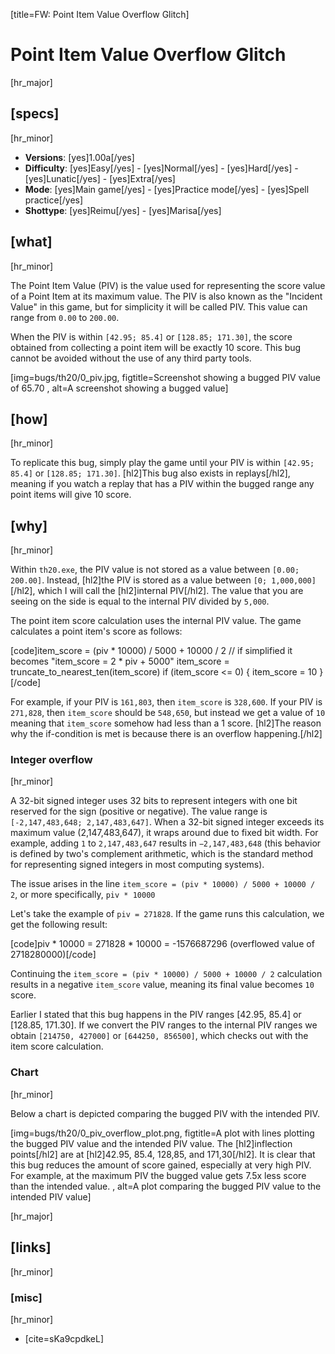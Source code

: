 [title=FW: Point Item Value Overflow Glitch]
# Point Item Value Overflow Glitch
[hr_major]

## [specs]  
[hr_minor]

* **Versions**: [yes]1.00a[/yes]
* **Difficulty**: [yes]Easy[/yes] - [yes]Normal[/yes] - [yes]Hard[/yes] - [yes]Lunatic[/yes] - [yes]Extra[/yes]
* **Mode**: [yes]Main game[/yes] - [yes]Practice mode[/yes] - [yes]Spell practice[/yes]  
* **Shottype**: [yes]Reimu[/yes] - [yes]Marisa[/yes]

## [what]
[hr_minor]


The Point Item Value (PIV) is the value used for representing the score value of a Point Item at its maximum value. The PIV is also known as the "Incident Value" in this game, but for simplicity it will be called PIV. This value can range from ``0.00`` to ``200.00``.

When the PIV is within ``[42.95; 85.4]`` or ``[128.85; 171.30]``, the score obtained from collecting a point item will be exactly 10 score. This bug cannot be avoided without the use of any third party tools.

[img=bugs/th20/0_piv.jpg, figtitle=Screenshot showing a bugged PIV value of 65.70 , alt=A screenshot showing a bugged value]

## [how]
[hr_minor]

To replicate this bug, simply play the game until your PIV is within ``[42.95; 85.4]`` or ``[128.85; 171.30]``. [hl2]This bug also exists in replays[/hl2], meaning if you watch a replay that has a PIV within the bugged range any point items will give 10 score.

## [why]
[hr_minor]

<!-- explain internal piv structure -->
Within ``th20.exe``, the PIV value is not stored as a value between ``[0.00; 200.00]``. Instead, [hl2]the PIV is stored as a value between ``[0; 1,000,000]``[/hl2], which I will call the [hl2]internal PIV[/hl2]. The value that you are seeing on the side is equal to the internal PIV divided by ``5,000``.

The point item score calculation uses the internal PIV value. The game calculates a point item's score as follows:

<!-- explain calculation of v3 -->
[code]item_score = (piv * 10000) / 5000 + 10000 / 2 // if simplified it becomes "item_score = 2 * piv + 5000"
item_score = truncate_to_nearest_ten(item_score)
if (item_score <= 0) {
    item_score = 10
}
[/code]

For example, if your PIV is ``161,803``, then ``item_score`` is  ``328,600``. If your PIV is ``271,828``, then ``item_score`` should be ``548,650``, but instead we get a value of ``10`` meaning that ``item_score`` somehow had less than a 1 score. [hl2]The reason why the if-condition is met is because there is an overflow happening.[/hl2]


### Integer overflow
[hr_minor]

A 32-bit signed integer uses 32 bits to represent integers with one bit reserved for the sign (positive or negative). The value range is ``[-2,147,483,648; 2,147,483,647]``. When a 32-bit signed integer exceeds its maximum value (2,147,483,647), it wraps around due to fixed bit width. For example, adding ``1`` to ``2,147,483,647`` results in ``−2,147,483,648`` (this behavior is defined by two's complement arithmetic, which is the standard method for representing signed integers in most computing systems).

The issue arises in the line ``item_score = (piv * 10000) / 5000 + 10000 / 2``, or more specifically, ``piv * 10000``

Let's take the example of ``piv = 271828``. If the game runs this calculation, we get the following result:

[code]piv * 10000 = 271828 * 10000 = -1576687296 (overflowed value of 2718280000)[/code]

Continuing the ``item_score = (piv * 10000) / 5000 + 10000 / 2`` calculation results in a negative ``item_score`` value, meaning its final value becomes ``10`` score.

Earlier I stated that this bug happens in the PIV ranges [42.95, 85.4] or [128.85, 171.30]. If we convert the PIV ranges to the internal PIV ranges we obtain ``[214750, 427000]`` or ``[644250, 856500]``, which checks out with the item score calculation.

### Chart
[hr_minor]

Below a chart is depicted comparing the bugged PIV with the intended PIV. 

<!-- show score chart -->

[img=bugs/th20/0_piv_overflow_plot.png, figtitle=A plot with lines plotting the bugged PIV value and the intended PIV value. The [hl2]inflection points[/hl2] are at [hl2]42.95, 85.4, 128,85, and 171,30[/hl2]. It is clear that this bug reduces the amount of score gained, especially at very high PIV. For example, at the maximum PIV the bugged value gets 7.5x less score than the intended value. , alt=A plot comparing the bugged PIV value to the intended PIV value]

[hr_major]
## [links]
[hr_minor]

### [misc]
[hr_minor]

+ [cite=sKa9cpdkeL]
